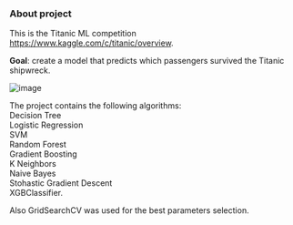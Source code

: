 ### About project
This is the Titanic ML competition https://www.kaggle.com/c/titanic/overview.  

**Goal**: create a model that predicts which passengers survived the Titanic shipwreck.


![image](https://user-images.githubusercontent.com/75089953/129098438-ab6755d4-e0f5-4d31-a099-0b091f411fc2.png)


The project contains the following algorithms:  
Decision Tree  
Logistic Regression  
SVM  
Random Forest  
Gradient Boosting  
K Neighbors  
Naive Bayes  
Stohastic Gradient Descent  
XGBClassifier.

Also GridSearchCV was used for the best parameters selection.
